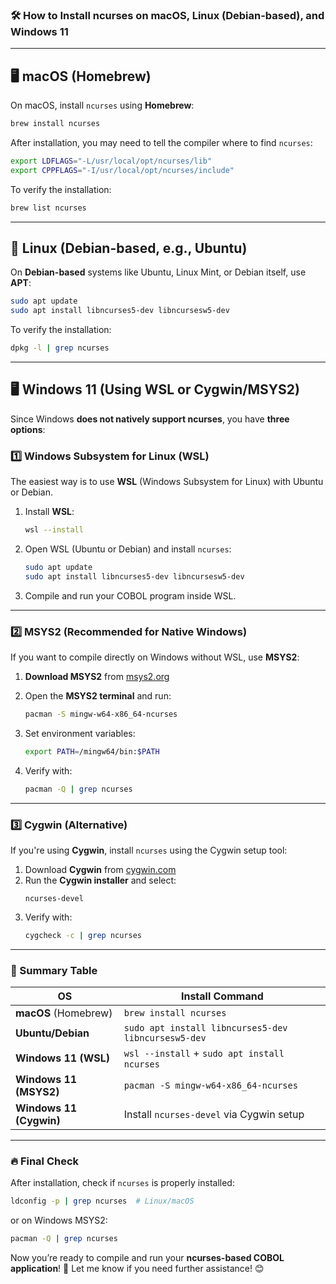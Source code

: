 ### 🛠 **How to Install ncurses on macOS, Linux (Debian-based), and Windows 11**

---

## **🖥 macOS (Homebrew)**
On macOS, install `ncurses` using **Homebrew**:

```sh
brew install ncurses
```

After installation, you may need to tell the compiler where to find `ncurses`:
```sh
export LDFLAGS="-L/usr/local/opt/ncurses/lib"
export CPPFLAGS="-I/usr/local/opt/ncurses/include"
```

To verify the installation:
```sh
brew list ncurses
```

---

## **🐧 Linux (Debian-based, e.g., Ubuntu)**
On **Debian-based** systems like Ubuntu, Linux Mint, or Debian itself, use **APT**:

```sh
sudo apt update
sudo apt install libncurses5-dev libncursesw5-dev
```

To verify the installation:
```sh
dpkg -l | grep ncurses
```

---

## **🖥 Windows 11 (Using WSL or Cygwin/MSYS2)**
Since Windows **does not natively support ncurses**, you have **three options**:

### **1️⃣ Windows Subsystem for Linux (WSL)**
The easiest way is to use **WSL** (Windows Subsystem for Linux) with Ubuntu or Debian.

1. Install **WSL**:
   ```sh
   wsl --install
   ```

2. Open WSL (Ubuntu or Debian) and install `ncurses`:
   ```sh
   sudo apt update
   sudo apt install libncurses5-dev libncursesw5-dev
   ```

3. Compile and run your COBOL program inside WSL.

---

### **2️⃣ MSYS2 (Recommended for Native Windows)**
If you want to compile directly on Windows without WSL, use **MSYS2**:

1. **Download MSYS2** from [msys2.org](https://www.msys2.org/)
2. Open the **MSYS2 terminal** and run:
   ```sh
   pacman -S mingw-w64-x86_64-ncurses
   ```
3. Set environment variables:
   ```sh
   export PATH=/mingw64/bin:$PATH
   ```

4. Verify with:
   ```sh
   pacman -Q | grep ncurses
   ```

---

### **3️⃣ Cygwin (Alternative)**
If you're using **Cygwin**, install `ncurses` using the Cygwin setup tool:

1. Download **Cygwin** from [cygwin.com](https://www.cygwin.com/)
2. Run the **Cygwin installer** and select:
   ```
   ncurses-devel
   ```
3. Verify with:
   ```sh
   cygcheck -c | grep ncurses
   ```

---

### **🚀 Summary Table**
| **OS**          | **Install Command** |
|----------------|---------------------|
| **macOS** (Homebrew) | `brew install ncurses` |
| **Ubuntu/Debian** | `sudo apt install libncurses5-dev libncursesw5-dev` |
| **Windows 11 (WSL)** | `wsl --install` + `sudo apt install ncurses` |
| **Windows 11 (MSYS2)** | `pacman -S mingw-w64-x86_64-ncurses` |
| **Windows 11 (Cygwin)** | Install `ncurses-devel` via Cygwin setup |

---

### **🔥 Final Check**
After installation, check if `ncurses` is properly installed:
```sh
ldconfig -p | grep ncurses  # Linux/macOS
```
or on Windows MSYS2:
```sh
pacman -Q | grep ncurses
```

Now you’re ready to compile and run your **ncurses-based COBOL application**! 🚀 Let me know if you need further assistance! 😊
